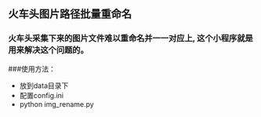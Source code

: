 ## 火车头图片路径批量重命名

### 火车头采集下来的图片文件难以重命名并一一对应上, 这个小程序就是用来解决这个问题的。
###使用方法：
- 放到data目录下
- 配置config.ini
- python img_rename.py

